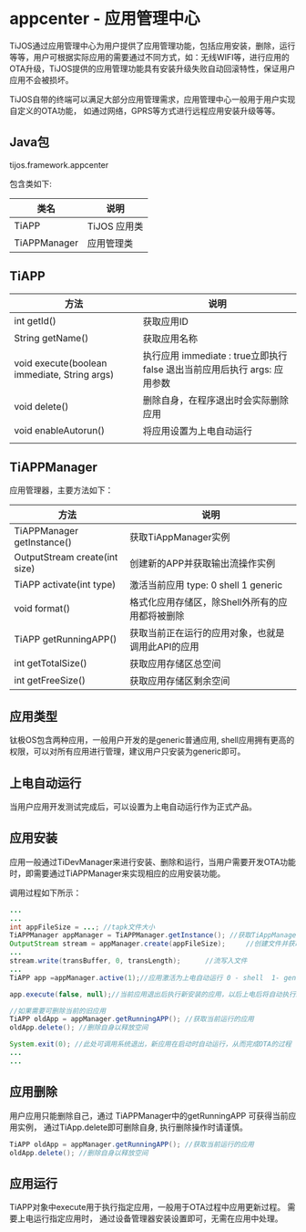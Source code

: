 # appcenter - 应用管理中心

TiJOS通过应用管理中心为用户提供了应用管理功能，包括应用安装，删除，运行等等，用户可根据实际应用的需要通过不同方式，如：无线WIFI等，进行应用的OTA升级，TiJOS提供的应用管理功能具有安装升级失败自动回滚特性，保证用户应用不会被损坏。

TiJOS自带的终端可以满足大部分应用管理需求，应用管理中心一般用于用户实现自定义的OTA功能， 如通过网络，GPRS等方式进行远程应用安装升级等等。

## Java包
tijos.framework.appcenter

包含类如下:

| 类名                | 说明      |
| ----------------- | ------- |
| TiAPP             | TiJOS 应用类    |
| TiAPPManager  | 应用管理类 |

## TiAPP

| 方法                                         | 说明 |
| -------------------------------------------- | ---- |
| int getId()  | 获取应用ID      |
| String getName()                                              |  获取应用名称    |
| void execute(boolean immediate, String args) | 执行应用 immediate : true立即执行  false 退出当前应用后执行 args: 应用参数    |
| void delete()                                | 删除自身，在程序退出时会实际删除应用 |
| void enableAutorun()                                | 将应用设置为上电自动运行 |
|                                              |      |

## TiAPPManager

应用管理器，主要方法如下：

| 方法                          | 说明                                            |
| ----------------------------- | ----------------------------------------------- |
| TiAPPManager getInstance()    | 获取TiAppManager实例                            |
| OutputStream create(int size) | 创建新的APP并获取输出流操作实例                 |
| TiAPP activate(int type)      | 激活当前应用 type: 0 shell  1 generic       |
| void format()                      | 格式化应用存储区，除Shell外所有的应用都将被删除 |
| TiAPP getRunningAPP()            | 获取当前正在运行的应用对象，也就是调用此API的应用                                    |
| int getTotalSize()            | 获取应用存储区总空间                            |
| int getFreeSize()             | 获取应用存储区剩余空间                          |

## 应用类型

钛极OS包含两种应用，一般用户开发的是generic普通应用, shell应用拥有更高的权限，可以对所有应用进行管理，建议用户只安装为generic即可。

## 上电自动运行

当用户应用开发测试完成后，可以设置为上电自动运行作为正式产品。 

## 应用安装

应用一般通过TiDevManager来进行安装、删除和运行，当用户需要开发OTA功能时，即需要通过TiAPPManager来实现相应的应用安装功能。

调用过程如下所示：

```java
...
...
int appFileSize = ...; //tapk文件大小
TiAPPManager appManager = TiAPPManager.getInstance(); //获取TiAppManager实例
OutputStream stream = appManager.create(appFileSize);	  //创建文件并获取流操作实例
...
stream.write(transBuffer, 0, transLength);		//流写入文件
...
TiAPP app =appManager.active(1);//应用激活为上电自动运行 0 - shell  1- generic

app.execute(false, null);//当前应用退出后执行新安装的应用，以后上电后将自动执行新安装的应用

//如果需要可删除当前的旧应用
TiAPP oldApp = appManager.getRunningAPP(); //获取当前运行的应用
oldApp.delete(); //删除自身以释放空间

System.exit(0); //此处可调用系统退出，新应用在启动时自动运行，从而完成OTA的过程
...
...
```

## 应用删除

用户应用只能删除自己，通过 TiAPPManager中的getRunningAPP 可获得当前应用实例， 通过TiApp.delete即可删除自身, 执行删除操作时请谨慎。

```java
TiAPP oldApp = appManager.getRunningAPP(); //获取当前运行的应用
oldApp.delete(); //删除自身以释放空间

```

## 应用运行

TiAPP对象中execute用于执行指定应用，一般用于OTA过程中应用更新过程。
需要上电运行指定应用时， 通过设备管理器安装设置即可，无需在应用中处理。